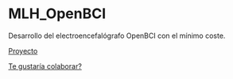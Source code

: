 # MLH_OpenBCI
Desarrollo del electroencefalógrafo OpenBCI con el mínimo coste.

[Proyecto](https://github.com/JavierMoralesEstevez/MLH_OpenBCI/blob/master/docs/index.md)

[Te gustaría colaborar?](https://github.com/JavierMoralesEstevez/MLH_OpenBCI/blob/master/docs/colaborar.md)
